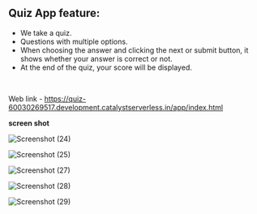 ## Quiz App feature:

 - We take a quiz.
 - Questions with multiple options.
 - When choosing the answer and clicking the next or submit button, it shows whether your answer is correct or not.
 - At the end of the quiz, your score will be displayed.

  <br/>
  
   Web link - https://quiz-60030269517.development.catalystserverless.in/app/index.html
   <br/>
   
 **screen shot**

   ![Screenshot (24)](https://github.com/sakthiaj29/Assignment/assets/159148814/56899ae8-0205-4393-93e4-e81fab161a16)

   ![Screenshot (25)](https://github.com/sakthiaj29/Assignment/assets/159148814/4500e2d8-cd78-4bd5-aa50-234160bf7a44)

   ![Screenshot (27)](https://github.com/sakthiaj29/Assignment/assets/159148814/97905d0b-db9f-4855-b65f-42bf8eab236c)

   ![Screenshot (28)](https://github.com/sakthiaj29/Assignment/assets/159148814/2a349e2f-52c9-49ac-b23e-97a9ab9f5d0b)

   ![Screenshot (29)](https://github.com/sakthiaj29/Assignment/assets/159148814/7dc6502d-218a-4684-b925-223be2b07a34)




